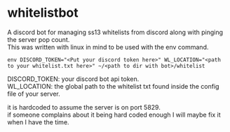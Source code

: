 # whitelistbot
 A discord bot for managing ss13 whitelists from discord along with pinging the server pop count.<br>
 This was written with linux in mind to be used with the env command.<br>

 `env DISCORD_TOKEN="<Put your discord token here>" WL_LOCATION="<path to your whitelist.txt here>" ~/<path to dir with bot>/whitelist`

 DISCORD_TOKEN: your discord bot api token.<br>
 WL_LOCATION: the global path to the whitelist txt found inside the config file of your server.<br>

it is hardcoded to assume the server is on port 5829.<br>
if someone complains about it being hard coded enough I will maybe fix it when I have the time.
